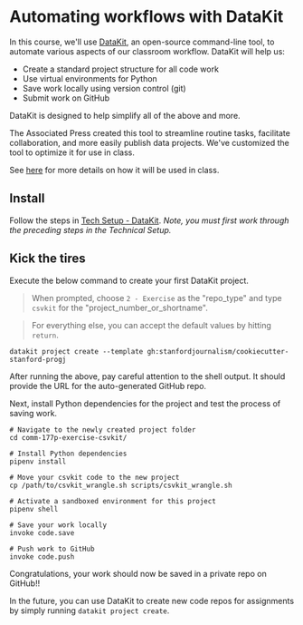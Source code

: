 # Automating workflows with DataKit

In this course, we'll use [DataKit][], an open-source command-line tool, to automate various aspects of our classroom workflow. DataKit will help us:

* Create a standard project structure for all code work
* Use virtual environments for Python
* Save work locally using version control (git)
* Submit work on GitHub

DataKit is designed to help simplify all of the above and more. 

The Associated Press created this tool to streamline routine tasks, facilitate collaboration, and more easily publish data projects. We've customized the tool to optimize it for use in class.

See [here](https://github.com/stanfordjournalism/cookiecutter-stanford-progj) for more details on how it will be used in class.

[DataKit]: https://datakit.ap.org/

## Install

Follow the steps in [Tech Setup - DataKit](tech_setup.md). *Note, you must first work through the preceding steps in the Technical Setup.*

## Kick the tires

Execute the below command to create your first DataKit project.

> When prompted, choose `2 - Exercise` as the "repo\_type" and type `csvkit` for the "project\_number\_or\_shortname". 

> For everything else, you can accept the default values by hitting `return`.

```
datakit project create --template gh:stanfordjournalism/cookiecutter-stanford-progj
```

After running the above, pay careful attention to the shell output. It should provide the URL for the auto-generated GitHub repo.

Next, install Python dependencies for the project and test the process of saving work.

```
# Navigate to the newly created project folder
cd comm-177p-exercise-csvkit/

# Install Python dependencies
pipenv install

# Move your csvkit code to the new project
cp /path/to/csvkit_wrangle.sh scripts/csvkit_wrangle.sh

# Activate a sandboxed environment for this project
pipenv shell

# Save your work locally
invoke code.save

# Push work to GitHub
invoke code.push
```

Congratulations, your work should now be saved in a private repo on GitHub!!

In the future, you can use DataKit to create new code repos for assignments by simply running `datakit project create`.


